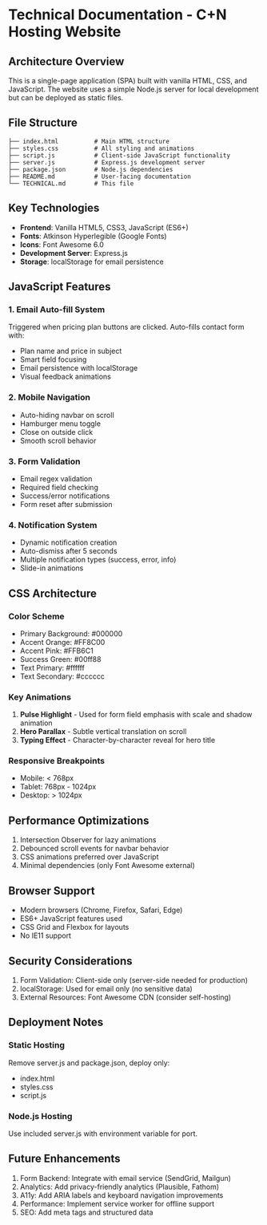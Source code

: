 # Technical Documentation - C+N Hosting Website

## Architecture Overview

This is a single-page application (SPA) built with vanilla HTML, CSS, and JavaScript. The website uses a simple Node.js server for local development but can be deployed as static files.

## File Structure

```
├── index.html          # Main HTML structure
├── styles.css          # All styling and animations
├── script.js           # Client-side JavaScript functionality
├── server.js           # Express.js development server
├── package.json        # Node.js dependencies
├── README.md           # User-facing documentation
└── TECHNICAL.md        # This file
```

## Key Technologies

- **Frontend**: Vanilla HTML5, CSS3, JavaScript (ES6+)
- **Fonts**: Atkinson Hyperlegible (Google Fonts)
- **Icons**: Font Awesome 6.0
- **Development Server**: Express.js
- **Storage**: localStorage for email persistence

## JavaScript Features

### 1. Email Auto-fill System
Triggered when pricing plan buttons are clicked. Auto-fills contact form with:
- Plan name and price in subject
- Smart field focusing
- Email persistence with localStorage
- Visual feedback animations

### 2. Mobile Navigation
- Auto-hiding navbar on scroll
- Hamburger menu toggle
- Close on outside click
- Smooth scroll behavior

### 3. Form Validation
- Email regex validation
- Required field checking
- Success/error notifications
- Form reset after submission

### 4. Notification System
- Dynamic notification creation
- Auto-dismiss after 5 seconds
- Multiple notification types (success, error, info)
- Slide-in animations

## CSS Architecture

### Color Scheme
- Primary Background: #000000
- Accent Orange: #FF8C00
- Accent Pink: #FFB6C1
- Success Green: #00ff88
- Text Primary: #ffffff
- Text Secondary: #cccccc

### Key Animations
1. **Pulse Highlight** - Used for form field emphasis with scale and shadow animation
2. **Hero Parallax** - Subtle vertical translation on scroll
3. **Typing Effect** - Character-by-character reveal for hero title

### Responsive Breakpoints
- Mobile: < 768px
- Tablet: 768px - 1024px
- Desktop: > 1024px

## Performance Optimizations

1. Intersection Observer for lazy animations
2. Debounced scroll events for navbar behavior
3. CSS animations preferred over JavaScript
4. Minimal dependencies (only Font Awesome external)

## Browser Support

- Modern browsers (Chrome, Firefox, Safari, Edge)
- ES6+ JavaScript features used
- CSS Grid and Flexbox for layouts
- No IE11 support

## Security Considerations

1. Form Validation: Client-side only (server-side needed for production)
2. localStorage: Used for email only (no sensitive data)
3. External Resources: Font Awesome CDN (consider self-hosting)

## Deployment Notes

### Static Hosting
Remove server.js and package.json, deploy only:
- index.html
- styles.css
- script.js

### Node.js Hosting
Use included server.js with environment variable for port.

## Future Enhancements

1. Form Backend: Integrate with email service (SendGrid, Mailgun)
2. Analytics: Add privacy-friendly analytics (Plausible, Fathom)
3. A11y: Add ARIA labels and keyboard navigation improvements
4. Performance: Implement service worker for offline support
5. SEO: Add meta tags and structured data
